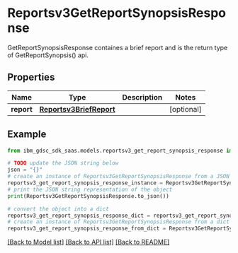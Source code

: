 # Reportsv3GetReportSynopsisResponse

GetReportSynopsisResponse containes a brief report and is the return type of GetReportSynopsis() api.

## Properties

Name | Type | Description | Notes
------------ | ------------- | ------------- | -------------
**report** | [**Reportsv3BriefReport**](Reportsv3BriefReport.md) |  | [optional] 

## Example

```python
from ibm_gdsc_sdk_saas.models.reportsv3_get_report_synopsis_response import Reportsv3GetReportSynopsisResponse

# TODO update the JSON string below
json = "{}"
# create an instance of Reportsv3GetReportSynopsisResponse from a JSON string
reportsv3_get_report_synopsis_response_instance = Reportsv3GetReportSynopsisResponse.from_json(json)
# print the JSON string representation of the object
print(Reportsv3GetReportSynopsisResponse.to_json())

# convert the object into a dict
reportsv3_get_report_synopsis_response_dict = reportsv3_get_report_synopsis_response_instance.to_dict()
# create an instance of Reportsv3GetReportSynopsisResponse from a dict
reportsv3_get_report_synopsis_response_from_dict = Reportsv3GetReportSynopsisResponse.from_dict(reportsv3_get_report_synopsis_response_dict)
```
[[Back to Model list]](../README.md#documentation-for-models) [[Back to API list]](../README.md#documentation-for-api-endpoints) [[Back to README]](../README.md)


